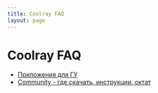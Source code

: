 ```yaml
---
title: Coolray FAQ
layout: page
---
```


# Coolray FAQ
- [Приложения для ГУ](/pages/apps.md)
- [Community - где скачать, инструкции, октат](/pages/community.md)